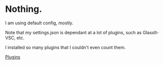# Nothing.

I am using default config, mostly.

Note that my settings.json is dependant at a lot of plugins, such as GlassIt-VSC, etc.

I installed so many plugins that I couldn't even count them.

[Plugins](https://github.com/anokidev/setup/images/vs-code/plugins.png)

